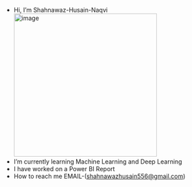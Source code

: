 - Hi, I’m Shahnawaz-Husain-Naqvi                                                                               <img width="333" alt="image" src="https://github.com/Shahnawaz-Husain-Naqvi/Shahnawaz-Husain-Naqvi/assets/157488204/1b8dc376-bd6f-4f88-9f0f-ae229e2e8d2f">
- I’m currently learning Machine Learning and Deep Learning
- I have worked on a Power BI Report 
- How to reach me EMAIL-(shahnawazhusain556@gmail.com)



